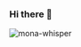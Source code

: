 ### Hi there 👋
![mona-whisper](https://user-images.githubusercontent.com/74137603/131349732-cc83892e-232b-447a-9040-4f2b2c5d9307.gif)

<!--
**prog3r/prog3r** is a ✨ _special_ ✨ repository because its `README.md` (this file) appears on your GitHub profile.

Here are some ideas to get you started:

- 🔭 I’m currently working on ...
- 🌱 I’m currently learning ...
- 👯 I’m looking to collaborate on ...
- 🤔 I’m looking for help with ...
- 💬 Ask me about ...
- 📫 How to reach me: ...
- 😄 Pronouns: ...
- ⚡ Fun fact: ...
-->
